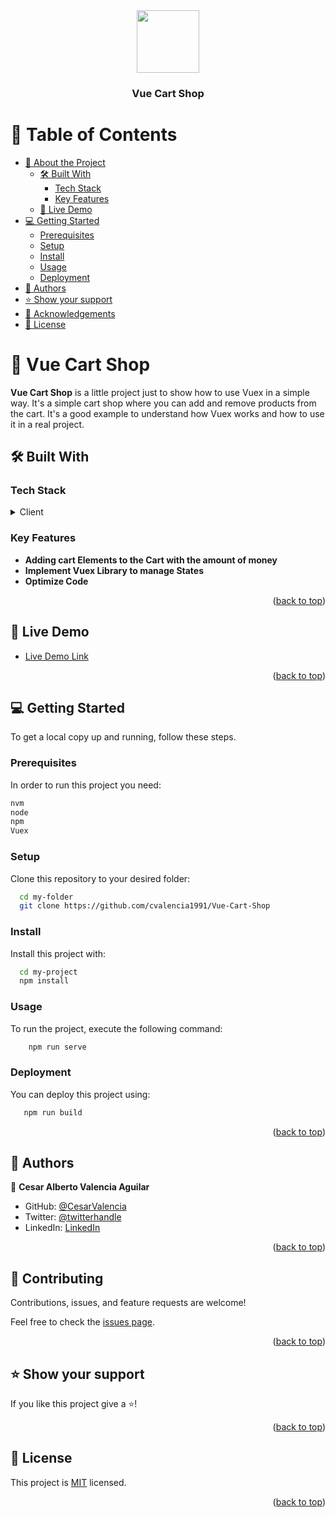 
<div align="center">
  <img src="https://cdn.jsdelivr.net/gh/devicons/devicon@latest/icons/vuejs/vuejs-original-wordmark.svg"  height="100px"/>
  <h3><b>Vue Cart Shop</b></h3>
</div>

# 📗 Table of Contents

- [📖 About the Project](#about-project)
  - [🛠 Built With](#built-with)
    - [Tech Stack](#tech-stack)
    - [Key Features](#key-features)
  - [🚀 Live Demo](#live-demo)
- [💻 Getting Started](#getting-started)
  - [Prerequisites](#prerequisites)
  - [Setup](#setup)
  - [Install](#install)
  - [Usage](#usage)
  - [Deployment](#deployment)
- [👥 Authors](#authors)
- [⭐️ Show your support](#support)
- [🙏 Acknowledgements](#acknowledgements)
- [📝 License](#license)

# 📖 Vue Cart Shop <a name="about-project"></a>


**Vue Cart Shop** is a little project just to show how to use Vuex in a simple way. It's a simple cart shop where you can add and remove products from the cart. It's a good example to understand how Vuex works and how to use it in a real project.

## 🛠 Built With <a name="built-with"></a>

### Tech Stack <a name="tech-stack"></a>

<details>
  <summary>Client</summary>
  <ul>
    <li><a href="https://reactjs.org/">Vuex</a></li>
  </ul>
</details>


### Key Features <a name="key-features"></a>

- **Adding cart Elements to the Cart with the amount of money**
- **Implement Vuex Library to manage States**
- **Optimize Code**

<p align="right">(<a href="#readme-top">back to top</a>)</p>


## 🚀 Live Demo <a name="live-demo"></a>

- [Live Demo Link](https://vue-cart-shop.netlify.app/products)

<p align="right">(<a href="#readme-top">back to top</a>)</p>


## 💻 Getting Started <a name="getting-started"></a>


To get a local copy up and running, follow these steps.

### Prerequisites

In order to run this project you need:


```sh
nvm
node
npm
Vuex
```

### Setup

Clone this repository to your desired folder:

```sh
  cd my-folder
  git clone https://github.com/cvalencia1991/Vue-Cart-Shop

```

### Install

Install this project with:


```sh
  cd my-project
  npm install
```
### Usage

To run the project, execute the following command:


```sh
    npm run serve
```


### Deployment

You can deploy this project using:


```sh
   npm run build
```

<p align="right">(<a href="#readme-top">back to top</a>)</p>


## 👥 Authors <a name="authors"></a>

👤 **Cesar Alberto Valencia Aguilar**

- GitHub: [@CesarValencia](https://github.com/cvalencia1991)
- Twitter: [@twitterhandle](https://x.com/cvalenciaguilar)
- LinkedIn: [LinkedIn](https://www.linkedin.com/in/cesar-valencia-aguilar/)

<p align="right">(<a href="#readme-top">back to top</a>)</p>

## 🤝 Contributing <a name="contributing"></a>

Contributions, issues, and feature requests are welcome!

Feel free to check the [issues page](https://github.com/cvalencia1991/Vue-Cart-Shop/issues).

<p align="right">(<a href="#readme-top">back to top</a>)</p>


## ⭐️ Show your support <a name="support"></a>

If you like this project give a ⭐️!

<p align="right">(<a href="#readme-top">back to top</a>)</p>


## 📝 License <a name="license"></a>

This project is [MIT](./LICENSE) licensed.

<p align="right">(<a href="#readme-top">back to top</a>)</p>
